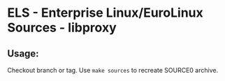 # ELS - Enterprise Linux/EuroLinux Sources - libproxy
 
## Usage:
  Checkout branch or tag. Use `make sources` to recreate  SOURCE0 archive.
